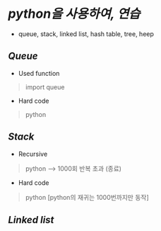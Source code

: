 *python을 사용하여, 연습*
=====  
- queue, stack, linked list, hash table, tree, heep 

*Queue*
----- 
- Used function  
> import queue  

- Hard code
> python

*Stack*
----- 
- Recursive  
>  python --> 1000회 반복 초과 (종료)  

- Hard code  
> python [python의 재귀는 1000번까지만 동작]  


*Linked list*
----- 
